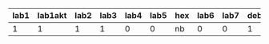 | lab1 | lab1akt | lab2 | lab3 | lab4 | lab5 | hex | lab6 | lab7 | debug7 | lab8/9 | lab10 |
|------|---------|------|------|------|------|-----|------|------|--------|--------|-------|
|    1 |       1 |    1 |    1 |    0 |    0 | nb  |    0 |    0 |      1 |      0 | ?     |

